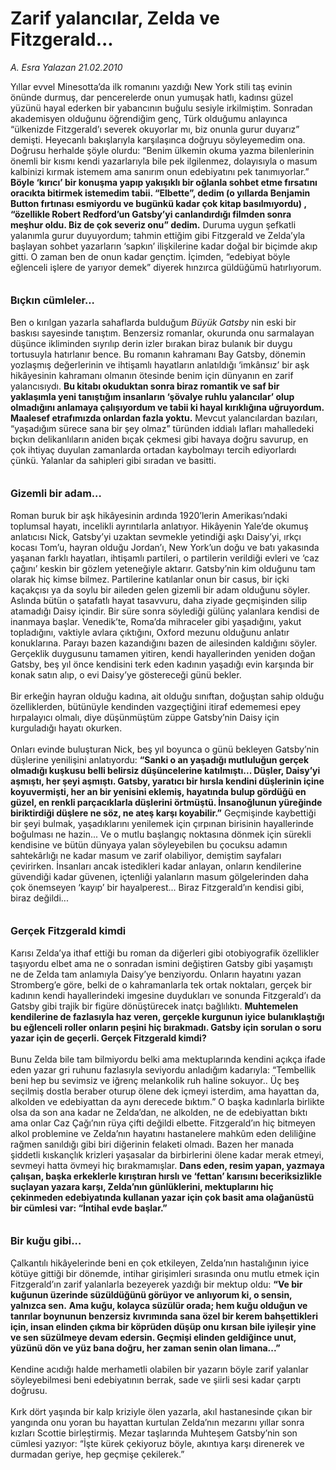 # Zarif yalancılar, Zelda ve Fitzgerald...

*A. Esra Yalazan 21.02.2010*

<div class="yazi">Yıllar evvel Minesotta’da ilk romanını yazdığı New York stili taş evinin önünde durmuş, dar pencerelerde onun yumuşak hatlı, kadınsı güzel yüzünü hayal ederken bir yabancının buğulu sesiyle irkilmiştim. Sonradan akademisyen olduğunu öğrendiğim genç, Türk olduğumu anlayınca “ülkenizde Fitzgerald’ı severek okuyorlar mı, biz onunla gurur duyarız” demişti. Heyecanlı bakışlarıyla karşılaşınca doğruyu söyleyemedim ona. Doğrusu herhalde şöyle olurdu: “Benim ülkemin okuma yazma bilenlerinin önemli bir kısmı kendi yazarlarıyla bile pek ilgilenmez, dolayısıyla o masum kalbinizi kırmak istemem ama sanırım onun edebiyatını pek tanımıyorlar.” <b>Böyle ‘kırıcı’ bir konuşma yapıp yakışıklı bir oğlanla sohbet etme fırsatını oracıkta bitirmek istemedim tabii. “Elbette”, dedim (o yıllarda Benjamin Button fırtınası esmiyordu ve bugünkü kadar çok kitap basılmıyordu) , “özellikle Robert Redford’un Gatsby’yi canlandırdığı filmden sonra meşhur oldu. Biz de çok severiz onu” dedim.</b> Duruma uygun şefkatli yalanımla gurur duyuyordum; tahmin ettiğim gibi Fitzgerald ve Zelda’yla başlayan sohbet yazarların ‘sapkın’ ilişkilerine kadar doğal bir biçimde akıp gitti. O zaman ben de onun kadar gençtim. İçimden, “edebiyat böyle eğlenceli işlere de yarıyor demek” diyerek hınzırca güldüğümü hatırlıyorum. <b><br/><br/><br/><font size="3">Bıçkın cümleler...</font></b> <br/><br/>Ben o kırılgan yazarla sahaflarda bulduğum <i>Büyük Gatsby</i> nin eski bir baskısı sayesinde tanıştım. Benzersiz romanlar, okurunda onu sarmalayan düşünce ikliminden sıyrılıp derin izler bırakan biraz bulanık bir duygu tortusuyla hatırlanır bence. Bu romanın kahramanı Bay Gatsby, dönemin yozlaşmış değerlerinin ve ihtişamlı hayatların anlatıldığı ‘imkânsız’ bir aşk hikâyesinin kahramanı olmanın ötesinde benim için dünyanın en zarif yalancısıydı. <b>Bu kitabı okuduktan sonra biraz romantik ve saf bir yaklaşımla yeni tanıştığım insanların ‘şövalye ruhlu yalancılar’ olup olmadığını anlamaya çalışıyordum ve tabii ki hayal kırıklığına uğruyordum. Maalesef etrafımızda onlardan fazla yoktu.</b> Mevcut yalancılardan bazıları, “yaşadığım sürece sana bir şey olmaz” türünden iddialı lafları mahalledeki bıçkın delikanlıların aniden bıçak çekmesi gibi havaya doğru savurup, en çok ihtiyaç duyulan zamanlarda ortadan kaybolmayı tercih ediyorlardı çünkü. Yalanlar da sahipleri gibi sıradan ve basitti.   <b><br/><br/><br/><font size="3">Gizemli bir adam...</font> </b><br/><br/>Roman buruk bir aşk hikâyesinin ardında 1920’lerin Amerikası’ndaki toplumsal hayatı, incelikli ayrıntılarla anlatıyor. Hikâyenin Yale’de okumuş anlatıcısı Nick, Gatsby’yi uzaktan sevmekle yetindiği aşkı Daisy’yi, ırkçı kocası Tom’u, hayran olduğu Jordan’ı, New York’un doğu ve batı yakasında yaşanan farklı hayatları, ihtişamlı partileri, o partilerin verildiği evleri ve ‘caz çağını’ keskin bir gözlem yeteneğiyle aktarır. Gatsby’nin kim olduğunu tam olarak hiç kimse bilmez. Partilerine katılanlar onun bir casus, bir içki kaçakçısı ya da soylu bir aileden gelen gizemli bir adam olduğunu söyler. Aslında bütün o şatafatlı hayat tasavvuru, daha ziyade geçmişinden silip atamadığı Daisy içindir. Bir süre sonra söylediği gülünç yalanlara kendisi de inanmaya başlar. Venedik’te, Roma’da mihraceler gibi yaşadığını, yakut topladığını, vaktiyle avlara çıktığını, Oxford mezunu olduğunu anlatır konuklarına. Parayı bazen kazandığını bazen de ailesinden kaldığını söyler. Gerçeklik duygusunu tamamen yitiren, kendi hayallerinden yeniden doğan Gatsby, beş yıl önce kendisini terk eden kadının yaşadığı evin karşında bir konak satın alıp, o evi Daisy’ye göstereceği günü bekler. <br/><br/>Bir erkeğin hayran olduğu kadına, ait olduğu sınıftan, doğuştan sahip olduğu özelliklerden, bütünüyle kendinden vazgeçtiğini itiraf edememesi epey hırpalayıcı olmalı, diye düşünmüştüm züppe Gatsby’nin Daisy için kurguladığı hayatı okurken. <br/><br/>Onları evinde buluşturan Nick, beş yıl boyunca o günü bekleyen Gatsby’nin düşlerine yenilişini anlatıyordu: <b>“Sanki o an yaşadığı mutluluğun gerçek olmadığı kuşkusu belli belirsiz düşüncelerine katılmıştı... Düşler, Daisy’yi aşmıştı, her şeyi aşmıştı. Gatsby, yaratıcı bir hırsla kendini düşlerinin içine koyuvermişti, her an bir yenisini eklemiş, hayatında bulup gördüğü en güzel, en renkli parçacıklarla düşlerini örtmüştü. İnsanoğlunun yüreğinde biriktirdiği düşlere ne söz, ne ateş karşı koyabilir.”</b> Geçmişinde kaybettiği bir şeyi bulmak, yaşadıklarını yenilemek için çırpınan birisinin hayallerinde boğulması ne hazin... Ve o mutlu başlangıç noktasına dönmek için sürekli kendisine ve bütün dünyaya yalan söyleyebilen bu çocuksu adamın sahtekârlığı ne kadar masum ve zarif olabiliyor, demiştim sayfaları çevirirken. İnsanları ancak istedikleri kadar anlayan, onların kendilerine güvendiği kadar güvenen, içtenliği yalanların masum gölgelerinden daha çok önemseyen ‘kayıp’ bir hayalperest... Biraz Fitzgerald’ın kendisi gibi, biraz değildi...   <b><br/><br/><br/><font size="3">Gerçek Fitzgerald kimdi</font></b> <br/><br/>Karısı Zelda’ya ithaf ettiği bu roman da diğerleri gibi otobiyografik özellikler taşıyordu elbet ama ne o sonradan ismini değiştiren Gatsby gibi yaşamıştı ne de Zelda tam anlamıyla Daisy’ye benziyordu. Onların hayatını yazan Stromberg’e göre, belki de o kahramanlarla tek ortak noktaları, gerçek bir kadının kendi hayallerindeki imgesine duydukları ve sonunda Fitzgerald’ı da Gatsby gibi trajik bir figüre dönüştürecek inatçı bağlılıktı. <b>Muhtemelen kendilerine de fazlasıyla haz veren, gerçekle kurgunun iyice bulanıklaştığı bu eğlenceli roller onların peşini hiç bırakmadı. Gatsby için sorulan o soru yazar için de geçerli. Gerçek Fitzgerald kimdi? </b><br/><br/>Bunu Zelda bile tam bilmiyordu belki ama mektuplarında kendini açıkça ifade eden yazar gri ruhunu fazlasıyla seviyordu anladığım kadarıyla: “Tembellik beni hep bu sevimsiz ve iğrenç melankolik ruh haline sokuyor.. Üç beş seçilmiş dostla beraber oturup ölene dek içmeyi isterdim, ama hayattan da, alkolden ve edebiyattan da aynı derecede bıktım.” O başka kadınlarla birlikte olsa da son ana kadar ne Zelda’dan, ne alkolden, ne de edebiyattan bıktı ama onlar Caz Çağı’nın rüya çifti değildi elbette. Fitzgerald’ın hiç bitmeyen alkol problemine ve Zelda’nın hayatını hastanelere mahkûm eden deliliğine rağmen sanıldığı gibi biri diğerinin felaketi olmadı. Bazen her manada şiddetli kıskançlık krizleri yaşasalar da birbirlerini ölene kadar merak etmeyi, sevmeyi hatta övmeyi hiç bırakmamışlar. <b>Dans eden, resim yapan, yazmaya çalışan, başka erkeklerle kırıştıran hırslı ve ‘fettan’ karısını beceriksizlikle suçlayan yazara karşı, Zelda’nın günlüklerini, mektuplarını hiç çekinmeden edebiyatında kullanan yazar için çok basit ama olağanüstü bir cümlesi var: “İntihal evde başlar.” </b>  <b><br/><br/><br/><font size="3">Bir kuğu gibi...</font></b> <br/><br/>Çalkantılı hikâyelerinde beni en çok etkileyen, Zelda’nın hastalığının iyice kötüye gittiği bir dönemde, intihar girişimleri sırasında onu mutlu etmek için Fitzgerald’ın zarif yalanlarla bezeyerek yazdığı bir mektup oldu: <b>“Ve bir kuğunun üzerinde süzüldüğünü görüyor ve anlıyorum ki, o sensin, yalnızca sen.</b> <b>Ama kuğu, kolayca süzülür orada; hem kuğu olduğun ve tanrılar boynunun benzersiz kıvrımında sana özel bir kerem bahşettikleri için, insan elinden çıkma bir köprüden düşüp onu kırsan bile iyileşir yine ve sen süzülmeye devam edersin. Geçmişi elinden geldiğince unut, yüzünü dön ve yüz bana doğru, her zaman senin olan limana...”</b> <br/><br/>Kendine acıdığı halde merhametli olabilen bir yazarın böyle zarif yalanlar söyleyebilmesi beni edebiyatının berrak, sade ve şiirli sesi kadar çarptı doğrusu. <br/><br/>Kırk dört yaşında bir kalp kriziyle ölen yazarla, akıl hastanesinde çıkan bir yangında onu yoran bu hayattan kurtulan Zelda’nın mezarını yıllar sonra kızları Scottie birleştirmiş. Mezar taşlarında Muhteşem Gatsby’nin son cümlesi yazıyor: “İşte kürek çekiyoruz böyle, akıntıya karşı direnerek ve durmadan geriye, hep geçmişe çekilerek.”
              </div>
